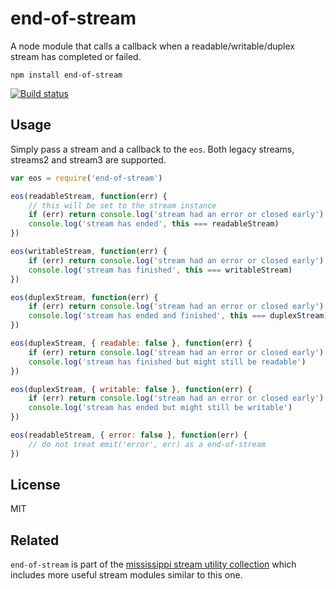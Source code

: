 # end-of-stream

A node module that calls a callback when a readable/writable/duplex stream has completed or failed.

    npm install end-of-stream

[![Build status](https://travis-ci.org/mafintosh/end-of-stream.svg?branch=master)](https://travis-ci.org/mafintosh/end-of-stream)

## Usage

Simply pass a stream and a callback to the `eos`.
Both legacy streams, streams2 and stream3 are supported.

```js
var eos = require('end-of-stream')

eos(readableStream, function(err) {
    // this will be set to the stream instance
    if (err) return console.log('stream had an error or closed early')
    console.log('stream has ended', this === readableStream)
})

eos(writableStream, function(err) {
    if (err) return console.log('stream had an error or closed early')
    console.log('stream has finished', this === writableStream)
})

eos(duplexStream, function(err) {
    if (err) return console.log('stream had an error or closed early')
    console.log('stream has ended and finished', this === duplexStream)
})

eos(duplexStream, { readable: false }, function(err) {
    if (err) return console.log('stream had an error or closed early')
    console.log('stream has finished but might still be readable')
})

eos(duplexStream, { writable: false }, function(err) {
    if (err) return console.log('stream had an error or closed early')
    console.log('stream has ended but might still be writable')
})

eos(readableStream, { error: false }, function(err) {
    // do not treat emit('error', err) as a end-of-stream
})
```

## License

MIT

## Related

`end-of-stream` is part of the [mississippi stream utility collection](https://github.com/maxogden/mississippi) which includes more useful stream modules similar to this one.
